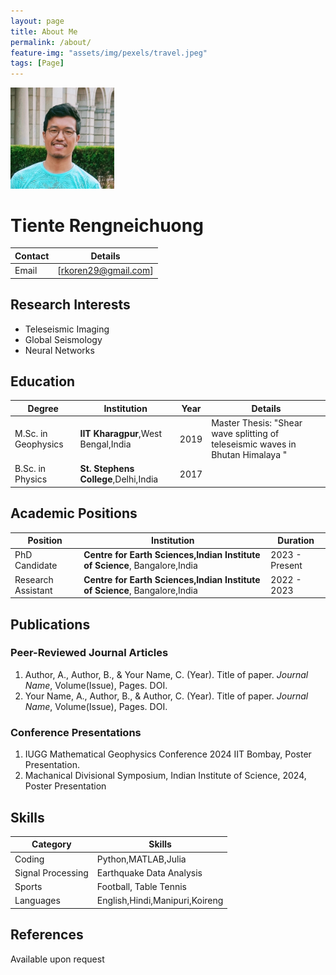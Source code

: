 ```yaml
---
layout: page
title: About Me
permalink: /about/
feature-img: "assets/img/pexels/travel.jpeg"
tags: [Page]
---
```




<p align="left" width="100%">
    <img width="33%" src="assets/img/avatar.jpg">
</p>


 
 
# Tiente Rengneichuong

| Contact | Details |
|---------|---------|
| Email | [rkoren29@gmail.com] |


## Research Interests

- Teleseismic Imaging
- Global Seismology
- Neural Networks

## Education

| Degree | Institution | Year | Details |
|--------|-------------|------|---------|
| M.Sc. in Geophysics | **IIT Kharagpur**,West Bengal,India | 2019 | Master Thesis: "Shear wave splitting of teleseismic waves in Bhutan Himalaya " |
| B.Sc. in Physics | **St. Stephens College**,Delhi,India | 2017 | |

## Academic Positions

| Position | Institution | Duration |
|----------|-------------|----------|
| PhD Candidate | **Centre for Earth Sciences,Indian Institute of Science**, Bangalore,India | 2023 - Present |
| Research Assistant | **Centre for Earth Sciences,Indian Institute of Science**, Bangalore,India | 2022 - 2023 |

## Publications

### Peer-Reviewed Journal Articles

1. Author, A., Author, B., & Your Name, C. (Year). Title of paper. *Journal Name*, Volume(Issue), Pages. DOI.
2. Your Name, A., Author, B., & Author, C. (Year). Title of paper. *Journal Name*, Volume(Issue), Pages. DOI.


### Conference Presentations

1. IUGG Mathematical Geophysics Conference 2024 IIT Bombay, Poster Presentation.
2. Machanical Divisional Symposium, Indian Institute of Science, 2024, Poster Presentation
## Skills

| Category | Skills |
|----------|--------|
| Coding | Python,MATLAB,Julia |
| Signal Processing | Earthquake Data Analysis |
| Sports | Football, Table Tennis |
| Languages |English,Hindi,Manipuri,Koireng|

## References

Available upon request 

